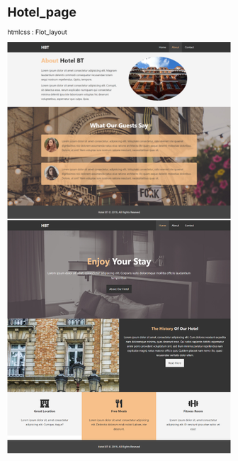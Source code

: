 # Hotel_page

htmlcss : Flot_layout

![alt text](https://github.com/mohexc/Hotel_page/blob/master/img/Hotel_About.png?raw=true)
![alt text](https://github.com/mohexc/Hotel_page/blob/master/img/Hotel_Home.png?raw=true)
